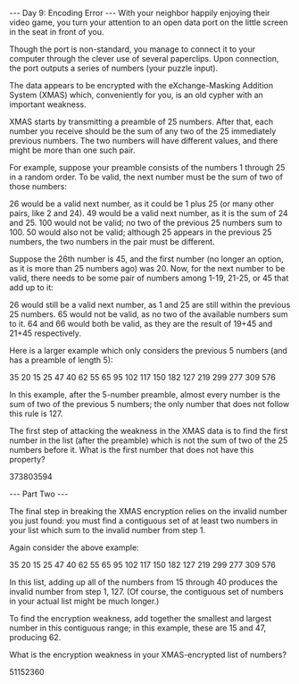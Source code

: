 --- Day 9: Encoding Error ---
With your neighbor happily enjoying their video game, you turn your attention
to an open data port on the little screen in the seat in front of you.

Though the port is non-standard, you manage to connect it to your computer
through the clever use of several paperclips. Upon connection, the port outputs
a series of numbers (your puzzle input).

The data appears to be encrypted with the eXchange-Masking Addition System (XMAS)
which, conveniently for you, is an old cypher with an important weakness.

XMAS starts by transmitting a preamble of 25 numbers. After that, each number
you receive should be the sum of any two of the 25 immediately previous numbers.
The two numbers will have different values, and there might be more than one
such pair.

For example, suppose your preamble consists of the numbers 1 through 25 in a
random order. To be valid, the next number must be the sum of two of
those numbers:

26 would be a valid next number, as it could be 1 plus 25 (or many other pairs, like 2 and 24).
49 would be a valid next number, as it is the sum of 24 and 25.
100 would not be valid; no two of the previous 25 numbers sum to 100.
50 would also not be valid; although 25 appears in the previous 25 numbers, the two numbers in the pair must be different.

Suppose the 26th number is 45, and the first number (no longer an option, as it
is more than 25 numbers ago) was 20. Now, for the next number to be valid, there
needs to be some pair of numbers among 1-19, 21-25, or 45 that add up to it:

26 would still be a valid next number, as 1 and 25 are still within the previous 25 numbers.
65 would not be valid, as no two of the available numbers sum to it.
64 and 66 would both be valid, as they are the result of 19+45 and 21+45 respectively.

Here is a larger example which only considers the previous 5 numbers (and has a
preamble of length 5):

35
20
15
25
47
40
62
55
65
95
102
117
150
182
127
219
299
277
309
576

In this example, after the 5-number preamble, almost every number is the sum of
two of the previous 5 numbers; the only number that does not follow this rule
is 127.

The first step of attacking the weakness in the XMAS data is to find the first
number in the list (after the preamble) which is not the sum of two of the 25
numbers before it. What is the first number that does not have this property?

373803594

--- Part Two ---

The final step in breaking the XMAS encryption relies on the invalid number you
just found: you must find a contiguous set of at least two numbers in your list
which sum to the invalid number from step 1.

Again consider the above example:

35
20
15
25
47
40
62
55
65
95
102
117
150
182
127
219
299
277
309
576

In this list, adding up all of the numbers from 15 through 40 produces the
invalid number from step 1, 127. (Of course, the contiguous set of numbers in
your actual list might be much longer.)

To find the encryption weakness, add together the smallest and largest number
in this contiguous range; in this example, these are 15 and 47, producing 62.

What is the encryption weakness in your XMAS-encrypted list of numbers?

51152360
